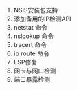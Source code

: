 1. NSIS安装包支持
2. 添加备用的IP检测API
3. netstat 命令
4. nslookup 命令
5. tracert 命令
6. ip route 命令
7. LSP修复
8. 网卡与网口检测
9. 端口暴露检测